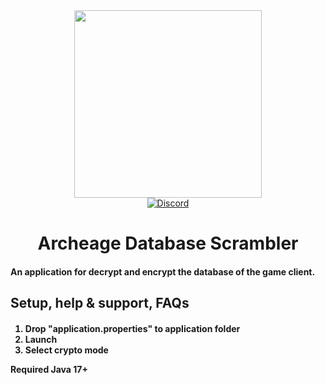 <div id="header" align="center">
  <img src="https://i.imgur.com/NFDY376.png" width="300"/>
  <br>
  <div id="badges">
   <a href="your-twitter-URL">
     <img alt="Discord" src="https://img.shields.io/discord/479677351618281472?color=%235865F2&label=Discord&logo=Discord&logoColor=%23FFFFFF">
   </a>
 </div>
 <h1>
  Archeage Database Scrambler
 </h1>
 <div align="left">
  <h4>
   An application for decrypt and encrypt the database of the game client.
  </h4>
   <div align="left">
   <h2>
	   Setup, help & support, FAQs<br>
   </h2>
   <h4>
    <ol>
     <li>Drop "application.properties" to application folder</li>
     <li>Launch</li>
     <li>Select crypto mode</li>
    </ol>
	   Required Java 17+
   </h4>
 </div>
 </div>
</div>
